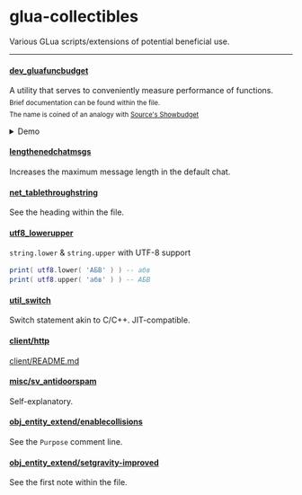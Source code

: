 # glua-collectibles
Various GLua scripts/extensions of potential beneficial use.

---

#### [dev_gluafuncbudget](./dev_gluafuncbudget.lua)
A utility that serves to conveniently measure performance of functions.</br>
<sub>Brief documentation can be found within the file.</sub></br>
<sub>The name is coined of an analogy with [Source's Showbudget](https://developer.valvesoftware.com/wiki/Showbudget)</sub>

<details><summary>Demo</summary>

![GLuaFuncBudget Demo](dev_gluafuncbudget.png)
```lua
gluafuncbudget.Configure( {

	frames = 60--[["fps"]] * 10000--[["cycles/samples"]];
	iterations_per_frame = 1e3;

	digit = 5;

	measure_unit = 'us';
	comparison_basis = 'average';

	shown_categories = 'total median min max average avgfps minfps maxfps stddevfps';

} )

gluafuncbudget.Queue( {

	name = 'x ^ 2';
	standard = true;

	__x = ( 1 + math.sqrt( 5 ) ) / 2
	setup = function( this ) return this.__x end;

	main = function( x ) return x ^ 2 end;
	--[[boolean]] jit_off; -- (for reference)

	--[[function]] after -- (for reference)

} )

gluafuncbudget.Queue( {

	name = 'x * x';

	__x = ( 1 + math.sqrt( 5 ) ) / 2
	setup = function( this ) return this.__x end;

	main = function( x ) return x * x end

} )
```
</details>

#### [lengthenedchatmsgs](./lengthenedchatmsgs.lua)
Increases the maximum message length in the default chat.

#### [net_tablethroughstring](./net_tablethroughstring.lua)
See the heading within the file.

#### [utf8_lowerupper](./utf8_lowerupper.lua)
`string.lower` & `string.upper` with UTF-8 support
```lua
print( utf8.lower( 'АБВ' ) ) -- абв
print( utf8.upper( 'абв' ) ) -- АБВ
```

#### [util_switch](./util_switch.lua)
Switch statement akin to C/C++. JIT-compatible.

#### [client/http](./client/http.lua)
[client/README.md](./client/README.md)

#### [misc/sv_antidoorspam](./misc/sv_antidoorspam.lua)
Self-explanatory.

#### [obj_entity_extend/enablecollisions](./obj_entity_extend/enablecollisions.lua)
See the `Purpose` comment line.

#### [obj_entity_extend/setgravity-improved](./obj_entity_extend/setgravity-improved.lua)
See the first note within the file.

